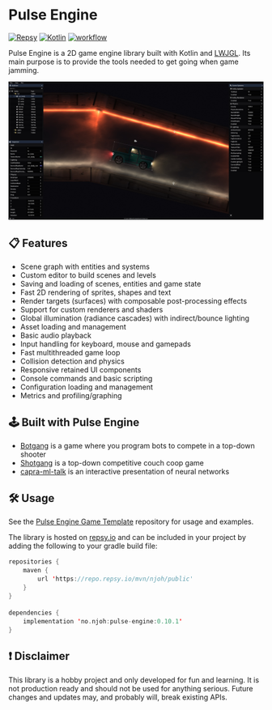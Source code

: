 # Pulse Engine

[![Repsy](https://img.shields.io/badge/latest-0.10.1-3f3750)](https://repo.repsy.io/mvn/njoh/public/no/njoh/pulse-engine/0.10.1/)
[![Kotlin](https://img.shields.io/badge/kotlin-2.1.10-blue.svg?logo=kotlin)](http://kotlinlang.org)
[![workflow](https://github.com/NiklasJohansen/PulseEngine/actions/workflows/build-and-publish.yml/badge.svg)](https://github.com/NiklasJohansen/PulseEngine/actions)

Pulse Engine is a 2D game engine library built with Kotlin and [LWJGL](https://www.lwjgl.org/).
Its main purpose is to provide the tools needed to get going when game jamming.

![game level](pulse_engine.jpg)

## 📋 Features
- Scene graph with entities and systems
- Custom editor to build scenes and levels
- Saving and loading of scenes, entities and game state
- Fast 2D rendering of sprites, shapes and text
- Render targets (surfaces) with composable post-processing effects
- Support for custom renderers and shaders
- Global illumination (radiance cascades) with indirect/bounce lighting
- Asset loading and management
- Basic audio playback
- Input handling for keyboard, mouse and gamepads
- Fast multithreaded game loop
- Collision detection and physics
- Responsive retained UI components
- Console commands and basic scripting
- Configuration loading and management
- Metrics and profiling/graphing

## 🕹️ Built with Pulse Engine

- [Botgang](https://github.com/NiklasJohansen/botgang) is a game where you program bots to compete in a top-down shooter
- [Shotgang](https://github.com/NiklasJohansen/shotgang) is a top-down competitive couch coop game
- [capra-ml-talk](https://github.com/NiklasJohansen/capra-ml-talk) is an interactive presentation of neural networks

## 🛠️ Usage
See the [Pulse Engine Game Template](https://github.com/NiklasJohansen/PulseEngineGameTemplate) repository for usage and examples.

The library is hosted on [repsy.io](https://repo.repsy.io/mvn/njoh/public) and can be 
included in your project by adding the following to your gradle build file:

```kotlin
repositories {
    maven {
        url 'https://repo.repsy.io/mvn/njoh/public'
    }
}

dependencies {
    implementation 'no.njoh:pulse-engine:0.10.1'
}
```

## ❗ Disclaimer
This library is a hobby project and only developed for fun and learning. It is not production ready and should not be used
for anything serious. Future changes and updates may, and probably will, break existing APIs.